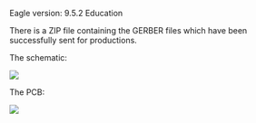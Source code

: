 Eagle version: 9.5.2 Education

There is a ZIP file containing the GERBER files which have been successfully sent for productions.

The schematic:

![](https://github.com/auralius/up_temperature_control_device/blob/master/Eagle%20PCB/Schematic.png)


The PCB:

![](https://github.com/auralius/up_temperature_control_device/blob/master/Eagle%20PCB/PCB.png)
  
